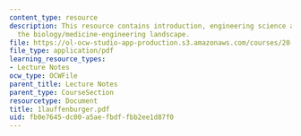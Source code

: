 ```yaml
---
content_type: resource
description: This resource contains introduction, engineering science and technology,and
  the biology/medicine-engineering landscape.
file: https://ol-ocw-studio-app-production.s3.amazonaws.com/courses/20-010j-introduction-to-bioengineering-be-010j-spring-2006/fb0e7645dc00a5aefbdffbb2ee1d87f0_1lauffenburger.pdf
file_type: application/pdf
learning_resource_types:
- Lecture Notes
ocw_type: OCWFile
parent_title: Lecture Notes
parent_type: CourseSection
resourcetype: Document
title: 1lauffenburger.pdf
uid: fb0e7645-dc00-a5ae-fbdf-fbb2ee1d87f0
---
```

